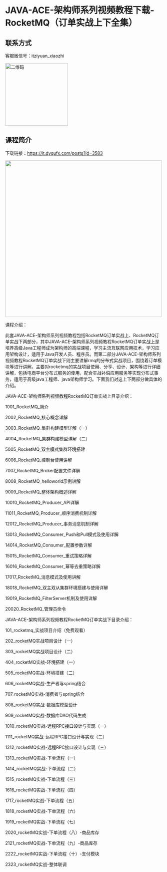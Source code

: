 # JAVA-ACE-架构师系列视频教程下载- RocketMQ（订单实战上下全集）

## 联系方式

客服微信号：itziyuan_xiaozhi

<img src="https://ziyuanyun.oss-cn-guangzhou.aliyuncs.com/common/20240614073449/666b82192834a.jpg" width="200" height="200" alt="二维码">

## 课程简介

下载链接：https://it.dyqufx.com/posts?id=3583

<img src="https://ziyuanyun.oss-cn-guangzhou.aliyuncs.com/yun/20240515185229/664493ededfe8.jpg" width="500" alt="">

  

 课程介绍：

 此套JAVA-ACE-架构师系列视频教程包括RocketMQ订单实战上、RocketMQ订单实战下两部分，其中JAVA-ACE-架构师系列视频教程RocketMQ订单实战上是培养高级Java工程师成为架构师的高端课程，学习主流互联网应用技术，学习应用架构设计，适用于Java开发人员、程序员。而第二部分JAVA-ACE-架构师系列视频教程RocketMQ订单实战下则主要讲解rmq的分布式实战项目，围绕着订单模块等进行讲解。主要对rocketmq的实战项目使用、分享、设计、架构等进行详细讲解，包括电商平台分布式服务的使用，配合实战补偿应用服务等实现分布式事务，适用于高级java工程师、java架构师学习。下面我们对这上下两部分做具体的介绍。

 

 JAVA-ACE-架构师系列视频教程RocketMQ订单实战上目录介绍：

 1001_RocketMQ_简介

 2002_RocketMQ_核心概念详解

 3003_RocketMQ_集群构建模型详解（一）

 4004_RocketMQ_集群构建模型详解（二）

 5005_RocketMQ_双主模式集群环境搭建

 6006_RocketMQ_控制台使用讲解

 7007_RocketMQ_Broker配置文件详解

 8008_RocketMQ_helloworld示例讲解

 9009_RocketMQ_整体架构概述详解

 10010_RocketMQ_Producer_API详解

 11011_RocketMQ_Producer_顺序消费机制详解

 12012_RocketMQ_Producer_事务消息机制详解

 13013_RocketMQ_Consumer_Push和Pull模式及使用详解

 14014_RocketMQ_Consumer_配置参数详解

 15015_RocketMQ_Consumer_重试策略详解

 16016_RocketMQ_Consumer_幂等去重策略详解

 17017_RocketMQ_消息模式及使用讲解

 18018_RocketMQ_双主双从集群环境搭建与使用详解

 19019_RocketMQ_FilterServer机制及使用详解

 20020_RocketMQ_管理员命令

 JAVA-ACE-架构师系列视频教程RocketMQ订单实战下目录介绍：

 101_rocketmq_实战项目介绍（免费观看）

 202_rocketMQ实战项目设计（一）

 303_rocketMQ实战项目设计（二）

 404_rocketMQ实战-环境搭建（一）

 505_rocketMQ实战-环境搭建（二）

 606_rocketMQ实战-生产者与spring结合

 707_rocketMQ实战-消费者与spring结合

 808_rocketMQ实战-数据库模型设计

 909_rocketMQ实战-数据库DAO代码生成

 1010_rocketMQ实战-远程RPC接口设计与实现（一）

 1111_rocketMQ实战-远程RPC接口设计与实现（二）

 1212_rocketMQ实战-远程RPC接口设计与实现（三）

 1313_rocketMQ实战-下单流程（一）

 1414_rocketMQ实战-下单流程（二）

 1515_rocketMQ实战-下单流程（三）

 1616_rocketMQ实战-下单流程（四）

 1717_rocketMQ实战-下单流程（五）

 1818_rocketMQ实战-下单流程（六）

 1919_rocketMQ实战-下单流程（七）

 2020_rocketMQ实战-下单流程（八）-商品库存

 2121_rocketMQ实战-下单流程（九）-商品库存

 2222_rocketMQ实战-下单流程（十）-支付模块

 2323_rocketMQ实战-整体联调

  